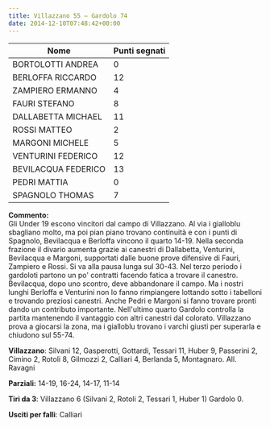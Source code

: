 ```yaml
---
title: Villazzano 55 – Gardolo 74
date: 2014-12-10T07:48:42+00:00
---
```

| **Nome** | **Punti segnati** |
| -------- | ----------------- |
| BORTOLOTTI ANDREA | 0 |
| BERLOFFA RICCARDO | 12 |
| ZAMPIERO ERMANNO | 4 |
| FAURI STEFANO | 8 |
| DALLABETTA MICHAEL | 11 |
| ROSSI MATTEO | 2 |
| MARGONI MICHELE | 5 |
| VENTURINI FEDERICO | 12 |
| BEVILACQUA FEDERICO | 13 |
| PEDRI MATTIA | 0 |
| SPAGNOLO THOMAS | 7 |

**Commento:**  
Gli Under 19 escono vincitori dal campo di Villazzano. Al via i gialloblu sbagliano molto, ma poi pian piano trovano continuità e con i punti di Spagnolo, Bevilacqua e Berloffa vincono il quarto 14-19. Nella seconda frazione il divario aumenta grazie ai canestri di Dallabetta, Venturini, Bevilacqua e Margoni, supportati dalle buone prove difensive di Fauri, Zampiero e Rossi. Si va alla pausa lunga sul 30-43. Nel terzo periodo i gardoloti partono un po' contratti facendo fatica a trovare il canestro. Bevilacqua, dopo uno scontro, deve abbandonare il campo. Ma i nostri lunghi Berloffa e Venturini non lo fanno rimpiangere lottando sotto i tabelloni e trovando preziosi canestri. Anche Pedri e Margoni si fanno trovare pronti dando un contributo importante. Nell'ultimo quarto Gardolo controlla la partita mantenendo il vantaggio con altri canestri dal colorato. Villazzano prova a giocarsi la zona, ma i gialloblu trovano i varchi giusti per superarla e chiudono sul 55-74.

**Villazzano**: Silvani 12, Gasperotti, Gottardi, Tessari 11, Huber 9, Passerini 2, Cimino 2, Rotoli 8, Gilmozzi 2, Calliari 4, Berlanda 5, Montagnaro. All. Ravagni

**Parziali:** 14-19, 16-24, 14-17, 11-14

**Tiri da 3**: Villazzano 6 (Silvani 2, Rotoli 2, Tessari 1, Huber 1) Gardolo 0.

**Usciti per falli**: Calliari
